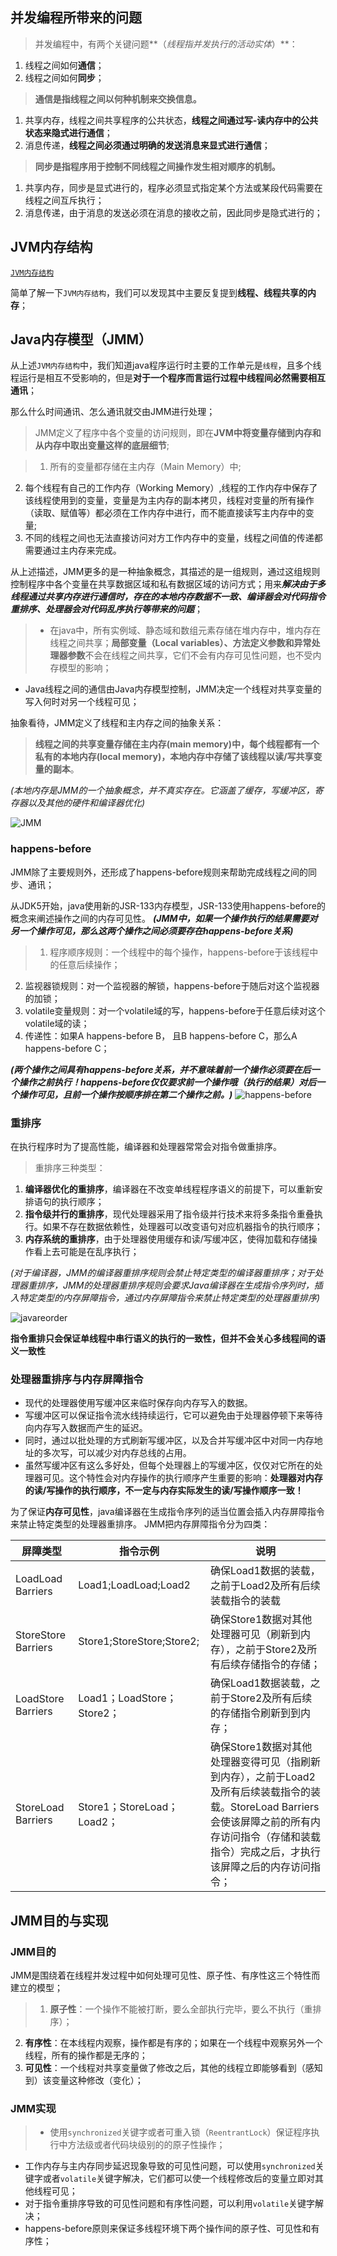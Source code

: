 ## 并发编程所带来的问题

>并发编程中，有两个关键问题**（*线程指并发执行的活动实体*）**：
1. 线程之间如何**通信**；
2. 线程之间如何**同步**；


>**通信是指线程之间以何种机制来交换信息。**
1. 共享内存，线程之间共享程序的公共状态，**线程之间通过写-读内存中的公共状态来隐式进行通信**；
2. 消息传递，**线程之间必须通过明确的发送消息来显式进行通信**；


>**同步是指程序用于控制不同线程之间操作发生相对顺序的机制。**
1. 共享内存，同步是显式进行的，程序必须显式指定某个方法或某段代码需要在线程之间互斥执行；
2. 消息传递，由于消息的发送必须在消息的接收之前，因此同步是隐式进行的；

## JVM内存结构

<a href="#/computer/jvm/jvmstructure" title="JVM内存结构">`JVM内存结构`</a>

简单了解一下`JVM内存结构`，我们可以发现其中主要反复提到**线程、线程共享的内存**；


## Java内存模型（JMM）

从上述`JVM内存结构`中，我们知道java程序运行时主要的工作单元是`线程`，且多个线程运行是相互不受影响的，但是**对于一个程序而言运行过程中线程间必然需要相互通讯**；

那么什么时间通讯、怎么通讯就交由JMM进行处理；

>JMM定义了程序中各个变量的访问规则，即在**JVM中将变量存储到内存和从内存中取出变量这样的底层细节**;

>1. 所有的变量都存储在主内存（Main Memory）中;
2. 每个线程有自己的工作内存（Working Memory）,线程的工作内存中保存了该线程使用到的变量，变量是为主内存的副本拷贝，线程对变量的所有操作（读取、赋值等）都必须在工作内存中进行，而不能直接读写主内存中的变量;
3. 不同的线程之间也无法直接访问对方工作内存中的变量，线程之间值的传递都需要通过主内存来完成。

从上述描述，JMM更多的是一种抽象概念，其描述的是一组规则，通过这组规则控制程序中各个变量在共享数据区域和私有数据区域的访问方式；用来***解决由于多线程通过共享内存进行通信时，存在的本地内存数据不一致、编译器会对代码指令重排序、处理器会对代码乱序执行等带来的问题***；

>* 在java中，所有实例域、静态域和数组元素存储在堆内存中，堆内存在线程之间共享；**局部变量（Local variables）、方法定义参数和异常处理器参数**不会在线程之间共享，它们不会有内存可见性问题，也不受内存模型的影响；
* Java线程之间的通信由Java内存模型控制，JMM决定一个线程对共享变量的写入何时对另一个线程可见；

抽象看待，JMM定义了线程和主内存之间的抽象关系：
> **线程之间的共享变量存储在主内存(main memory)中，每个线程都有一个私有的本地内存(local memory)，本地内存中存储了该线程以读/写共享变量的副本**。

*(本地内存是JMM的一个抽象概念，并不真实存在。它涵盖了缓存，写缓冲区，寄存器以及其他的硬件和编译器优化)*

![JMM](/images/javamemorymodel.png)

### happens-before
JMM除了主要规则外，还形成了happens-before规则来帮助完成线程之间的同步、通讯；

从JDK5开始，java使用新的JSR-133内存模型，JSR-133使用happens-before的概念来阐述操作之间的内存可见性。
***(JMM中，如果一个操作执行的结果需要对另一个操作可见，那么这两个操作之间必须要存在happens-before关系)***

>1. 程序顺序规则：一个线程中的每个操作，happens-before于该线程中的任意后续操作；
2. 监视器锁规则：对一个监视器的解锁，happens-before于随后对这个监视器的加锁；
3. volatile变量规则：对一个volatile域的写，happens-before于任意后续对这个volatile域的读；
4. 传递性：如果A happens-before B， 且B happens-before C，那么A happens-before C；

***(两个操作之间具有happens-before关系，并不意味着前一个操作必须要在后一个操作之前执行！happens-before仅仅要求前一个操作哦（执行的结果）对后一个操作可见，且前一个操作按顺序排在第二个操作之前。)***
![happens-before](/images/happens-before.png)

### 重排序

在执行程序时为了提高性能，编译器和处理器常常会对指令做重排序。
>重排序三种类型：
1. **编译器优化的重排序**，编译器在不改变单线程程序语义的前提下，可以重新安排语句的执行顺序；
2. **指令级并行的重排序**，现代处理器采用了指令级并行技术来将多条指令重叠执行。如果不存在数据依赖性，处理器可以改变语句对应机器指令的执行顺序；
3. **内存系统的重排序**，由于处理器使用缓存和读/写缓冲区，使得加载和存储操作看上去可能是在乱序执行；

*(对于编译器，JMM的编译器重排序规则会禁止特定类型的编译器重排序；对于处理器重排序，JMM的处理器重排序规则会要求Java编译器在生成指令序列时，插入特定类型的内存屏障指令，通过内存屏障指令来禁止特定类型的处理器重排序)*

![javareorder](/images/javareorder.png)

**指令重排只会保证单线程中串行语义的执行的一致性，但并不会关心多线程间的语义一致性**

### 处理器重排序与内存屏障指令

* 现代的处理器使用写缓冲区来临时保存向内存写入的数据。
* 写缓冲区可以保证指令流水线持续运行，它可以避免由于处理器停顿下来等待向内存写入数据而产生的延迟。
* 同时，通过以批处理的方式刷新写缓冲区，以及合并写缓冲区中对同一内存地址的多次写，可以减少对内存总线的占用。
* 虽然写缓冲区有这么多好处，但每个处理器上的写缓冲区，仅仅对它所在的处理器可见。这个特性会对内存操作的执行顺序产生重要的影响：**处理器对内存的读/写操作的执行顺序，不一定与内存实际发生的读/写操作顺序一致！**


为了保证**内存可见性**，java编译器在生成指令序列的适当位置会插入内存屏障指令来禁止特定类型的处理器重排序。
JMM把内存屏障指令分为四类：
>
屏障类型|指令示例|说明|
---|---|---|
LoadLoad Barriers|Load1;LoadLoad;Load2|确保Load1数据的装载，之前于Load2及所有后续装载指令的装载|
StoreStore Barriers|Store1;StoreStore;Store2;|确保Store1数据对其他处理器可见（刷新到内存），之前于Store2及所有后续存储指令的存储；|
LoadStore Barriers|Load1；LoadStore；Store2；|确保Load1数据装载，之前于Store2及所有后续的存储指令刷新到到内存；|
StoreLoad Barriers|Store1；StoreLoad；Load2；|确保Store1数据对其他处理器变得可见（指刷新到内存），之前于Load2及所有后续装载指令的装载。StoreLoad Barriers会使该屏障之前的所有内存访问指令（存储和装载指令）完成之后，才执行该屏障之后的内存访问指令；|


## JMM目的与实现

### JMM目的

JMM是围绕着在线程并发过程中如何处理可见性、原子性、有序性这三个特性而建立的模型；

>1. **原子性**：一个操作不能被打断，要么全部执行完毕，要么不执行（重排序）；
2. **有序性**：在本线程内观察，操作都是有序的；如果在一个线程中观察另外一个线程，所有的操作都是无序的；
3. **可见性**：一个线程对共享变量做了修改之后，其他的线程立即能够看到（感知到）该变量这种修改（变化）；



### JMM实现

>* 使用`synchronized`关键字或者可重入锁（`ReentrantLock`）保证程序执行中方法级或者代码块级别的的原子性操作；
* 工作内存与主内存同步延迟现象导致的可见性问题，可以使用`synchronized`关键字或者`volatile`关键字解决，它们都可以使一个线程修改后的变量立即对其他线程可见；
* 对于指令重排序导致的可见性问题和有序性问题，可以利用`volatile`关键字解决；
* happens-before原则来保证多线程环境下两个操作间的原子性、可见性和有序性；
